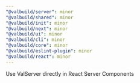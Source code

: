 ```yaml
---
"@valbuild/server": minor
"@valbuild/shared": minor
"@valbuild/init": minor
"@valbuild/next": minor
"@valbuild/ui": minor
"@valbuild/cli": minor
"@valbuild/core": minor
"@valbuild/eslint-plugin": minor
"@valbuild/react": minor
---
```


Use ValServer directly in React Server Components

